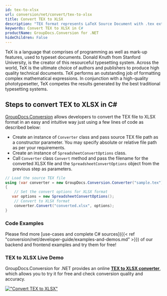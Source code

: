 ```yaml
---
id: tex-to-xlsx
url: conversion/net/convert/tex-to-xlsx
title: Convert TEX to XLSX
description: "TEX format represents LaTeX Source Document with .tex extension. Learn how to convert TEX to XLSX file programmatically in C# language using GroupDocs.Conversion for .NET library."
keywords: Convert TEX to XLSX in C#
productName: GroupDocs.Conversion for .NET
hideChildren: False
---
```


TeX is a language that comprises of programming as well as mark-up features, used to typeset documents. Donald Knuth from Stanford University, is the creator of this resourceful typesetting system. Across the world, TeX is the ultimate choice of authors and publishers to produce high quality technical documents. TeX performs an outstanding job of formatting complex mathematical expressions. In conjunction with a high-quality phototypesetter, TeX competes the results generated by the best traditional typesetting systems.

## Steps to convert TEX to XLSX in C#

[GroupDocs.Conversion](https://products.groupdocs.com/conversion/net) allows developers to convert the TEX file to XLSX format in an easy and intuitive way just using a few lines of code as described below:

* Create an instance of `Converter` class and pass source TEX file path as a constructor parameter. You may specify absolute or relative file path as per your requirements. 
* Create an instance of `SpreadsheetConvertOptions` class.
* Call `Converter` class `Convert` method and pass the filename for the converted XLSX file and the `SpreadsheetConvertOptions` object from the previous step as parameters.

```csharp
// Load the source TEX file
using (var converter = new GroupDocs.Conversion.Converter("sample.tex"))
{
    // Set the convert options for XLSX format
   var options = new SpreadsheetConvertOptions();
    // Convert to XLSX format
    converter.Convert("converted.xlsx", options);
}
```

### Code Examples

Please find more [use-cases and complete C# sources]({{< ref "conversion/net/developer-guide/examples-and-demos.md" >}}) of our backend and frontend examples and try them for free!

### TEX to XLSX Live Demo

GroupDocs.Conversion for .NET provides an online [**TEX to XLSX converter**](https://products.groupdocs.app/conversion/tex-to-xlsx), which allows you to try it for free and check conversion quality and accuracy.

[!["Convert TEX to XLSX"](conversion/net/images/convert-to-xlsx/convert-tex-to-xlsx.png)](https://products.groupdocs.app/conversion/tex-to-xlsx)